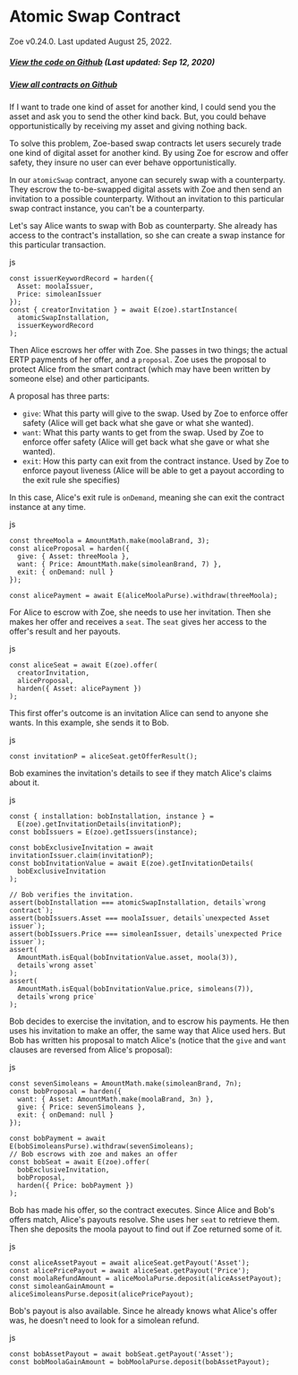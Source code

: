 

Atomic Swap Contract [​](#atomic-swap-contract)
===============================================

 Zoe v0.24.0. Last updated August 25, 2022. 
##### [View the code on Github](https://github.com/Agoric/agoric-sdk/blob/f29591519809dbadf19db0a26f38704d87429b89/packages/zoe/src/contracts/atomicSwap.js) (Last updated: Sep 12, 2020) [​](#view-the-code-on-github-last-updated-sep-12-2020)

##### [View all contracts on Github](https://github.com/Agoric/agoric-sdk/tree/master/packages/zoe/src/contracts) [​](#view-all-contracts-on-github)

If I want to trade one kind of asset for another kind, I could send you the asset and ask you to send the other kind back. But, you could behave opportunistically by receiving my asset and giving nothing back.

To solve this problem, Zoe-based swap contracts let users securely trade one kind of digital asset for another kind. By using Zoe for escrow and offer safety, they insure no user can ever behave opportunistically.

In our `atomicSwap` contract, anyone can securely swap with a counterparty. They escrow the to-be-swapped digital assets with Zoe and then send an invitation to a possible counterparty. Without an invitation to this particular swap contract instance, you can't be a counterparty.

Let's say Alice wants to swap with Bob as counterparty. She already has access to the contract's installation, so she can create a swap instance for this particular transaction.

js
```
const issuerKeywordRecord = harden({
  Asset: moolaIssuer,
  Price: simoleanIssuer
});
const { creatorInvitation } = await E(zoe).startInstance(
  atomicSwapInstallation,
  issuerKeywordRecord
);
```

Then Alice escrows her offer with Zoe. She passes in two things; the actual ERTP payments of her offer, and a `proposal`. Zoe uses the proposal to protect Alice from the smart contract (which may have been written by someone else) and other participants.

A proposal has three parts:

* `give`: What this party will give to the swap. Used by Zoe to enforce offer safety (Alice will get back what she gave or what she wanted).
* `want`: What this party wants to get from the swap. Used by Zoe to enforce offer safety (Alice will get back what she gave or what she wanted).
* `exit`: How this party can exit from the contract instance. Used by Zoe to enforce payout liveness (Alice will be able to get a payout according to the exit rule she specifies)

In this case, Alice's exit rule is `onDemand`, meaning she can exit the contract instance at any time.

js
```
const threeMoola = AmountMath.make(moolaBrand, 3);
const aliceProposal = harden({
  give: { Asset: threeMoola },
  want: { Price: AmountMath.make(simoleanBrand, 7) },
  exit: { onDemand: null }
});

const alicePayment = await E(aliceMoolaPurse).withdraw(threeMoola);
```

For Alice to escrow with Zoe, she needs to use her invitation. Then she makes her offer and receives a `seat`. The `seat` gives her access to the offer's result and her payouts.

js
```
const aliceSeat = await E(zoe).offer(
  creatorInvitation,
  aliceProposal,
  harden({ Asset: alicePayment })
);
```

This first offer's outcome is an invitation Alice can send to anyone she wants. In this example, she sends it to Bob.

js
```
const invitationP = aliceSeat.getOfferResult();
```

Bob examines the invitation's details to see if they match Alice's claims about it.

js
```
const { installation: bobInstallation, instance } =
  E(zoe).getInvitationDetails(invitationP);
const bobIssuers = E(zoe).getIssuers(instance);

const bobExclusiveInvitation = await invitationIssuer.claim(invitationP);
const bobInvitationValue = await E(zoe).getInvitationDetails(
  bobExclusiveInvitation
);

// Bob verifies the invitation.
assert(bobInstallation === atomicSwapInstallation, details`wrong contract`);
assert(bobIssuers.Asset === moolaIssuer, details`unexpected Asset issuer`);
assert(bobIssuers.Price === simoleanIssuer, details`unexpected Price issuer`);
assert(
  AmountMath.isEqual(bobInvitationValue.asset, moola(3)),
  details`wrong asset`
);
assert(
  AmountMath.isEqual(bobInvitationValue.price, simoleans(7)),
  details`wrong price`
);
```

Bob decides to exercise the invitation, and to escrow his payments. He then uses his invitation to make an offer, the same way that Alice used hers. But Bob has written his proposal to match Alice's (notice that the `give` and `want` clauses are reversed from Alice's proposal):

js
```
const sevenSimoleans = AmountMath.make(simoleanBrand, 7n);
const bobProposal = harden({
  want: { Asset: AmountMath.make(moolaBrand, 3n) },
  give: { Price: sevenSimoleans },
  exit: { onDemand: null }
});

const bobPayment = await E(bobSimoleansPurse).withdraw(sevenSimoleans);
// Bob escrows with zoe and makes an offer
const bobSeat = await E(zoe).offer(
  bobExclusiveInvitation,
  bobProposal,
  harden({ Price: bobPayment })
);
```

Bob has made his offer, so the contract executes. Since Alice and Bob's offers match, Alice's payouts resolve. She uses her `seat` to retrieve them. Then she deposits the moola payout to find out if Zoe returned some of it.

js
```
const aliceAssetPayout = await aliceSeat.getPayout('Asset');
const alicePricePayout = await aliceSeat.getPayout('Price');
const moolaRefundAmount = aliceMoolaPurse.deposit(aliceAssetPayout);
const simoleanGainAmount = aliceSimoleansPurse.deposit(alicePricePayout);
```

Bob's payout is also available. Since he already knows what Alice's offer was, he doesn't need to look for a simolean refund.

js
```
const bobAssetPayout = await bobSeat.getPayout('Asset');
const bobMoolaGainAmount = bobMoolaPurse.deposit(bobAssetPayout);
```
